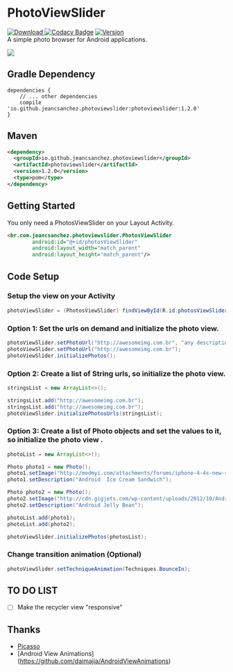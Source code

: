 # PhotoViewSlider
[ ![Download](https://api.bintray.com/packages/jeancsanchez/maven/PhotoViewSlider/images/download.svg) ](https://bintray.com/jeancsanchez/maven/PhotoViewSlider/_latestVersion)
[![Codacy Badge](https://api.codacy.com/project/badge/Grade/39a30a091fe24457ac7297e159a7e7e1)](https://app.codacy.com/app/jeancsanchez/PhotoViewSlider?utm_source=github.com&utm_medium=referral&utm_content=jeancsanchez/PhotoViewSlider&utm_campaign=Badge_Grade_Dashboard)
[![Version](https://img.shields.io/badge/Bintray-jeancsanchez-blue.svg)](https://bintray.com/jeancsanchez/maven/PhotoViewSlider)
<br/>
A simple photo browser for Android applications.

![](https://raw.githubusercontent.com/jeancsanchez/PhotoViewSlider/master/PhotoViewSlider.gif)


## Gradle Dependency
```Gradle
dependencies {
    // ... other dependencies
    compile 'io.github.jeancsanchez.photoviewslider:photoviewslider:1.2.0'
}
```

## Maven
```xml
<dependency>
  <groupId>io.github.jeancsanchez.photoviewslider</groupId>
  <artifactId>photoviewslider</artifactId>
  <version>1.2.0</version>
  <type>pom</type>
</dependency>
```


## Getting Started
You only need  a PhotosViewSlider on your Layout Activity.
```xml
<br.com.jeancsanchez.photoviewslider.PhotosViewSlider
        android:id="@+id/photosViewSlider"
        android:layout_width="match_parent"
        android:layout_height="match_parent"/>
```

## Code Setup
### Setup the view on your Activity
```Java
photoViewSlider = (PhotosViewSlider) findViewById(R.id.photosViewSlider);
```

### Option 1: Set the urls on demand and initialize the photo view.
```Java
photoViewSlider.setPhotoUrl("http://awesomeimg.com.br", "any description");
photoViewSlider.setPhotoUrl("http://awesomeimg.com.br");
photoViewSlider.initializePhotos();
```

### Option 2: Create a list of String urls, so initialize the photo view.
```Java
stringsList = new ArrayList<>();

stringsList.add("http://awesomeimg.com.br");
stringsList.add("http://awesomeimg.com.br");
photoViewSlider.initializePhotosUrls(stringsList);
```

### Option 3: Create a list of Photo objects and set the values to it, so initialize the photo view .
```Java
photoList = new ArrayList<>();

Photo photo1 = new Photo();
photo1.setImage("http://modmyi.com/attachments/forums/iphone-4-4s-new-skins-themes-launches/555329d1322802429-ice-cream-sandwich-android-4-0-a-android_ice_cream_sandwich_electronic_bytes.png");
photo1.setDescription("Android  Ice Cream Sandwich");

Photo photo2 = new Photo();
photo2.setImage("http://cdn.gigjets.com/wp-content/uploads/2012/10/Android-Jelly-Bean-Logo-Sort-Of.jpg");
photo2.setDescription("Android Jelly Bean");

photoList.add(photo1);
photoList.add(photo2);

photoViewSlider.initializePhotos(photosList);
```

### Change transition animation (Optional)
```java
photoViewSlider.setTechniqueAnimation(Techniques.BounceIn);
```


## TO DO LIST
- [ ] Make the recycler view "responsive" 

## Thanks
* [Picasso](https://github.com/square/picasso)
* [Android View Animations] (https://github.com/daimajia/AndroidViewAnimations)

